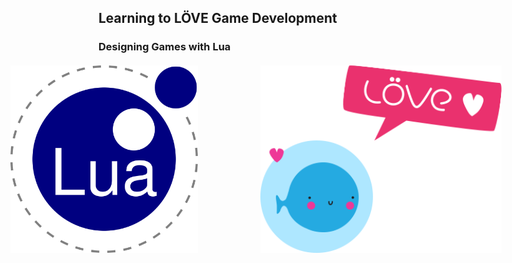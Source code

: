 ## Learning to LÖVE Game Development
### Designing Games with Lua

<div style="display: flex; justify-content: center; gap: 100px; margin-top: 20px;">
	<img src="img/lua.png" alt="Lua" height="300">
	<img src="img/love.png" alt="Love" height="300">
</div>
